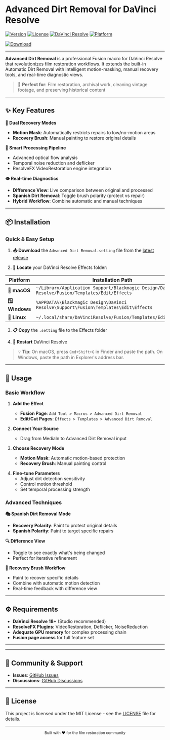 # Advanced Dirt Removal for DaVinci Resolve

[![Version](https://img.shields.io/badge/version-v1.0-blue?style=flat-square)](https://github.com/fabiocolor/Dirt-Removal-Recovery/releases)
[![License](https://img.shields.io/badge/license-MIT-green?style=flat-square)](LICENSE)
[![DaVinci Resolve](https://img.shields.io/badge/DaVinci%20Resolve-18%2B-red?style=flat-square)](https://www.blackmagicdesign.com/products/davinciresolve)
[![Platform](https://img.shields.io/badge/platform-macOS%20%7C%20Windows%20%7C%20Linux-lightgrey?style=flat-square)](#installation)

[![Download](https://img.shields.io/badge/Download-Latest%20Release-brightgreen?style=for-the-badge&logo=download)](https://github.com/fabiocolor/Dirt-Removal-Recovery/releases/latest)

---

**Advanced Dirt Removal** is a professional Fusion macro for DaVinci Resolve that revolutionizes film restoration workflows. It extends the built-in Automatic Dirt Removal with intelligent motion-masking, manual recovery tools, and real-time diagnostic views.

<!-- Screenshot placeholder: before-after-hero.jpg -->
<!-- *Professional dirt removal results on archival footage* -->

> 🎯 **Perfect for**: Film restoration, archival work, cleaning vintage footage, and preserving historical content

---

## ✨ Key Features

**🔄 Dual Recovery Modes**
- **Motion Mask**: Automatically restricts repairs to low/no-motion areas
- **Recovery Brush**: Manual painting to restore original details

**🎨 Smart Processing Pipeline**
- Advanced optical flow analysis
- Temporal noise reduction and deflicker
- ResolveFX VideoRestoration engine integration

**👁️ Real-time Diagnostics**
- **Difference View**: Live comparison between original and processed
- **Spanish Dirt Removal**: Toggle brush polarity (protect vs repair)
- **Hybrid Workflow**: Combine automatic and manual techniques

---

## 📦 Installation

### Quick & Easy Setup

1. **📥 Download** the `Advanced Dirt Removal.setting` file from the [latest release](https://github.com/fabiocolor/Dirt-Removal-Recovery/releases)

2. **📂 Locate** your DaVinci Resolve Effects folder:

| Platform | Installation Path |
|----------|-------------------|
| **🍎 macOS** | `~/Library/Application Support/Blackmagic Design/DaVinci Resolve/Fusion/Templates/Edit/Effects` |
| **🪟 Windows** | `%APPDATA%\Blackmagic Design\DaVinci Resolve\Support\Fusion\Templates\Edit\Effects` |
| **🐧 Linux** | `~/.local/share/DaVinciResolve/Fusion/Templates/Edit/Effects` |

3. **📋 Copy** the `.setting` file to the Effects folder

4. **🔄 Restart** DaVinci Resolve

> 💡 **Tip**: On macOS, press `Cmd+Shift+G` in Finder and paste the path. On Windows, paste the path in Explorer's address bar.

---

## 🚀 Usage

### Basic Workflow

<!-- Screenshot placeholder: fusion-node-graph.jpg -->
<!-- *Clean integration in Fusion workflow* -->

1. **Add the Effect**
   - **Fusion Page**: `Add Tool > Macros > Advanced Dirt Removal`
   - **Edit/Cut Pages**: `Effects > Templates > Advanced Dirt Removal`

2. **Connect Your Source**
   - Drag from MediaIn to Advanced Dirt Removal input

3. **Choose Recovery Mode**
   - **Motion Mask**: Automatic motion-based protection
   - **Recovery Brush**: Manual painting control

<!-- Screenshot placeholder: inspector-controls.jpg -->
<!-- *Intuitive parameter interface* -->

4. **Fine-tune Parameters**
   - Adjust dirt detection sensitivity
   - Control motion threshold
   - Set temporal processing strength

### Advanced Techniques

**🎭 Spanish Dirt Removal Mode**
<!-- Screenshot placeholder: spanish-mode-comparison.jpg -->
<!-- *Recovery vs Spanish polarity on the same area* -->

- **Recovery Polarity**: Paint to protect original details
- **Spanish Polarity**: Paint to target specific repairs

**🔍 Difference View**
<!-- Screenshot placeholder: difference-view.jpg -->
<!-- *Real-time diagnostic showing modifications in red/green overlay* -->

- Toggle to see exactly what's being changed
- Perfect for iterative refinement

**🎨 Recovery Brush Workflow**
<!-- Screenshot placeholder: paint-workflow.jpg -->
<!-- *Manual refinement with visible paint strokes* -->

- Paint to recover specific details
- Combine with automatic motion detection
- Real-time feedback with difference view

---

## ⚙️ Requirements

- **DaVinci Resolve 18+** (Studio recommended)
- **ResolveFX Plugins**: VideoRestoration, Deflicker, NoiseReduction
- **Adequate GPU memory** for complex processing chain
- **Fusion page access** for full feature set

---


---

## 🤝 Community & Support

- **Issues**: [GitHub Issues](https://github.com/fabiocolor/Dirt-Removal-Recovery/issues)
- **Discussions**: [GitHub Discussions](https://github.com/fabiocolor/Dirt-Removal-Recovery/discussions)

---

## 📄 License

This project is licensed under the MIT License - see the [LICENSE](LICENSE) file for details.

---

<div align="center">
  <sub>Built with ❤️ for the film restoration community</sub>
</div>
